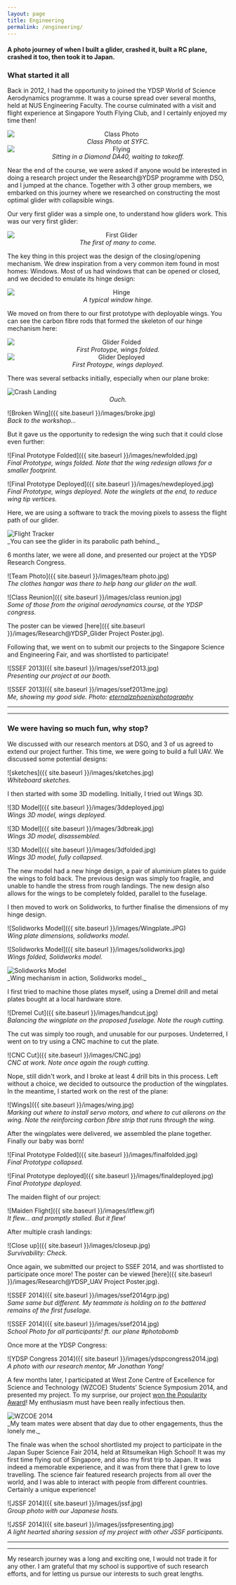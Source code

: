 ```yaml
---
layout: page
title: Engineering
permalink: /engineering/
---
```

#### A photo journey of when I built a glider, crashed it, built a RC plane, crashed it too, then took it to Japan.



### What started it all  
Back in 2012, I had the opportunity to joined the YDSP World of Science Aerodynamics programme. It was a course spread over several months, held at NUS Engineering Faculty. The course culminated with a visit and flight experience at Singapore Youth Flying Club, and I certainly enjoyed my time then!  

<div style="text-align:center;">
    <img src="/images/class.jpg" alt="Class Photo" style="display:block;margin:0 auto"/>
    <em>Class Photo at SYFC.</em>
</div>  

<div style="text-align:center;">
    <img src="/images/flightexp.jpg" alt="Flying" style="display:block;margin:0 auto"/>
    <em>Sitting in a Diamond DA40, waiting to takeoff.</em>
</div>   

Near the end of the course, we were asked if anyone would be interested in doing a research project under the Research@YDSP programme with DSO, and I jumped at the chance. Together with 3 other group members, we embarked on this journey where we researched on constructing the most optimal glider with collapsible wings.  

Our very first glider was a simple one, to understand how gliders work. This was our very first glider:  


<div style="text-align:center;">
    <img src="/images/firstglider.jpg" alt="First Glider" style="display:block;margin:0 auto"/>
    <em>The first of many to come.</em>
</div>   

The key thing in this project was the design of the closing/opening mechanism. We drew inspiration from a very common item found in most homes: Windows. Most of us had windows that can be opened or closed, and we decided to emulate its hinge design:  

<div style="text-align:center;">
    <img src="/images/window.png" alt="Hinge" style="display:block;margin:0 auto;">
    <em>A typical window hinge.</em>  
</div>

We moved on from there to our first prototype with deployable wings. You can see the carbon fibre rods that formed the skeleton of our hinge mechanism here:  

<div style="text-align:center;">
    <img src="/images/glider folded.jpg" alt="Glider Folded" style="display:block;margin:0 auto;">
    <em>First Protoype, wings folded.</em>  
</div>

<div style="text-align:center;">
    <img src="/images/gliderdeployed.jpg" alt="Glider Deployed" style="display:block;margin:0 auto;">
    <em>First Protoype, wings deployed.</em>  
</div>

There was several setbacks initially, especially when our plane broke:  

<img src="/images/broke.gif" alt="Crash Landing" style="display:block;margin:0 auto;">
<div style="text-align:center;">
    <em>Ouch.</em> 
</div>

![Broken Wing]({{ site.baseurl }}/images/broke.jpg)  
_Back to the workshop..._  

But it gave us the opportunity to redesign the wing such that it could close even further:  

![Final Prototype Folded]({{ site.baseurl }}/images/newfolded.jpg)  
_Final Prototype, wings folded. Note that the wing redesign allows for a smaller footprint._  

![Final Prototype Deployed]({{ site.baseurl }}/images/newdeployed.jpg)  
_Final Prototype, wings deployed. Note the winglets at the end, to reduce wing tip vertices._  

Here, we are using a software to track the moving pixels to assess the flight path of our glider.  

<img src="/images/flight.png" alt="Flight Tracker" style="display:block;margin:0 auto;">
_You can see the glider in its parabolic path behind._  

6 months later, we were all done, and presented our project at the YDSP Research Congress.  

![Team Photo]({{ site.baseurl }}/images/team photo.jpg)  
_The clothes hangar was there to help hang our glider on the wall._  

![Class Reunion]({{ site.baseurl }}/images/class reunion.jpg)  
_Some of those from the original aerodynamics course, at the YDSP congress._  

The poster can be viewed [here]({{ site.baseurl }}/images/Research@YDSP_Glider Project Poster.jpg).  

Following that, we went on to submit our projects to the Singapore Science and Engineering Fair, and was shortlisted to participate! 

![SSEF 2013]({{ site.baseurl }}/images/ssef2013.jpg)  
_Presenting our project at our booth._

![SSEF 2013]({{ site.baseurl }}/images/ssef2013me.jpg)  
_Me, showing my good side. Photo: [eternalzphoenixphotography](https://eternalzphoenixphotography.wordpress.com/)_  

----
****  

### We were having so much fun, why stop?  
We discussed with our research mentors at DSO, and 3 of us agreed to extend our project further. This time, we were going to build a full UAV. We discussed some potential designs:

![sketches]({{ site.baseurl }}/images/sketches.jpg)  
_Whiteboard sketches._ 

I then started with some 3D modelling. Initially, I tried out Wings 3D.  

![3D Model]({{ site.baseurl }}/images/3ddeployed.jpg)  
_Wings 3D model, wings deployed._  

![3D Model]({{ site.baseurl }}/images/3dbreak.jpg)  
_Wings 3D model, disassembled._  

![3D Model]({{ site.baseurl }}/images/3dfolded.jpg)  
_Wings 3D model, fully collapsed._  

The new model had a new hinge design, a pair of aluminium plates to guide the wings to fold back. The previous design was simply too fragile, and unable to handle the stress from rough landings. The new design also allows for the wings to be completely folded, parallel to the fuselage.  

I then moved to work on Solidworks, to further finalise the dimensions of my hinge design.  

![Solidworks Model]({{ site.baseurl }}/images/Wingplate.JPG)  
_Wing plate dimensions, solidworks model._  

![Solidworks Model]({{ site.baseurl }}/images/solidworks.jpg)  
_Wings folded, Solidworks model._  

<img src="/images/wingplate.gif" alt="Solidworks Model" style="display:block;margin:0 auto;">
_Wing mechanism in action, Solidworks model._  

I first tried to machine those plates myself, using a Dremel drill and metal plates bought at a local hardware store.

![Dremel Cut]({{ site.baseurl }}/images/handcut.jpg)  
_Balancing the wingplate on the proposed fuselage. Note the rough cutting._

The cut was simply too rough, and unusable for our purposes. Undeterred, I went on to try using a CNC machine to cut the plate.

![CNC Cut]({{ site.baseurl }}/images/CNC.jpg)  
_CNC at work. Note once again the rough cutting._

Nope, still didn't work, and I broke at least 4 drill bits in this process. Left without a choice, we decided to outsource the production of the wingplates. In the meantime, I started work on the rest of the plane:

![Wings]({{ site.baseurl }}/images/wing.jpg)  
_Marking out where to install servo motors, and where to cut ailerons on the wing. Note the reinforcing carbon fibre strip that runs through the wing._   

After the wingplates were delivered, we assembled the plane together. Finally our baby was born!

![Final Prototype Folded]({{ site.baseurl }}/images/finalfolded.jpg)  
_Final Prototype collapsed._

![Final Prototype deployed]({{ site.baseurl }}/images/finaldeployed.jpg)  
_Final Prototype deployed._

The maiden flight of our project:  

![Maiden Flight]({{ site.baseurl }}/images/itflew.gif)  
_It flew... and promptly stalled. But it flew!_

After multiple crash landings:

![Close up]({{ site.baseurl }}/images/closeup.jpg)  
_Survivability: Check._  

Once again, we submitted our project to SSEF 2014, and was shortlisted to participate once more! 
The poster can be viewed [here]({{ site.baseurl }}/images/Research@YDSP_UAV Project Poster.jpg).  


![SSEF 2014]({{ site.baseurl }}/images/ssef2014grp.jpg)  
_Same same but different. My teammate is holding on to the battered remains of the first fuselage._

![SSEF 2014]({{ site.baseurl }}/images/ssef2014.jpg)  
_School Photo for all participants! ft. our plane #photobomb_

Once more at the YDSP Congress:

![YDSP Congress 2014]({{ site.baseurl }}/images/ydspcongress2014.jpg)  
_A photo with our research mentor, Mr Jonathan Yong!_

A few months later, I participated at West Zone Centre of Excellence for Science and Technology (WZCOE) Students’ Science Symposium 2014, and presented my project. To my surprise, our project [won the Popularity Award](http://www.nushigh.edu.sg/about-us/achievements/2014/academic-competitions/nus-high-school-wins-popularity-award-at-the-west-zone-centre-of-excellence-for-science-and-technology-wzcoe-students-science-symposium-2014)! My enthusiasm must have been really infectious then.

<img src="/images/popular.jpg" alt="WZCOE 2014" style="display:block;margin:0 auto;">  
_My team mates were absent that day due to other engagements, thus the lonely me._

The finale was when the school shortlisted my project to participate in the Japan Super Science Fair 2014, held at Ritsumeikan High School! It was my first time flying out of Singapore, and also my first trip to Japan. It was indeed a memorable experience, and it was from there that I grew to love travelling. The science fair featured research projects from all over the world, and I was able to interact with people from different countries. Certainly a unique experience!

![JSSF 2014]({{ site.baseurl }}/images/jssf.jpg)  
_Group photo with our Japanese hosts._

![JSSF 2014]({{ site.baseurl }}/images/jssfpresenting.jpg)  
_A light hearted sharing session of my project with other JSSF participants._  

----
****  

My research journey was a long and exciting one, I would not trade it for any other. I am grateful that my school is supportive of such research efforts, and for letting us pursue our interests to such great lengths. 
